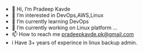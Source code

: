- 👋 Hi, I’m Pradeep Kavde
- 👀 I’m interested in DevOps,AWS,Linux
- 🌱 I’m currently learning DevOps
- 🔭 I’m currently working on Linux platform ...
- 📫 How to reach me pradeepkavde.pk@gmail.com
-    i Have 3+ years of experince in linux backup admin. 

<!---
pk9890/pk9890 is a ✨ special ✨ repository because its `README.md` (this file) appears on your GitHub profile.
You can click the Preview link to take a look at your changes.
--->
